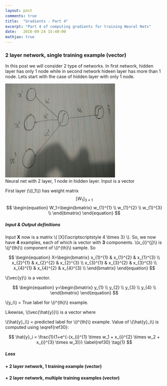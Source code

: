 ```yaml
---
layout: post
comments: true
title:  "Gradients - Part 4"
excerpt: "Part 4 of computing gradients for training Neural Nets"
date:   2016-09-24 15:40:00
mathjax: true
---
```



### **2 layer network, single training example (vector)**

In this post we will consider 2 type of networks. In first network, hidden layer has only 1 node while in second network hideen layer has more than 1 node. Lets start with the case of hidden layer with only 1 node.


<div class="imgcap">
<img src="/assets/gradients/NN_4_1.jpeg" height="300" width="350">
<div class="thecap">Neural net with 2 layer, 1 node in hidden layer. Input is a vector</div>
</div>

First layer (\\(l_1\\)) has weight matrix $$[W_1]_{\scriptscriptstyle 3 \times 1}$$
$$
\begin{equation}
     W_1=\begin{bmatrix}
         w_{1}^{1} \\
         w_{1}^{2} \\
         w_{1}^{3} \\
         \end{bmatrix}
\end{equation}
$$

##### **Input & Output definitions**

Input **X** now is a matrix \\( [X]{\scriptscriptstyle 4 \times 3} \\). So, we now have **4** examples, each of which is vector with **3** components. \\(x_{i}^{j}\\) is \\(j^{th}\\) component of \\(i^{th}\\) sample. So 

$$
\begin{equation}
     X=\begin{bmatrix}
     	x_{1}^{1} & x_{1}^{2} & x_{1}^{3} \\
     	x_{2}^{1} & x_{2}^{2} & x_{2}^{3} \\
     	x_{3}^{1} & x_{3}^{2} & x_{3}^{3} \\
     	x_{4}^{1} & x_{4}^{2} & x_{4}^{3} \\
         \end{bmatrix}
\end{equation}
$$


\\(\vec{y}\\) is a vector. 

$$
\begin{equation}
     y=\begin{bmatrix}
         y_{1} \\
         y_{2} \\
         y_{3} \\
         y_{4} \\
         \end{bmatrix}
\end{equation}
$$

\\(y_i\\) = True label for \\(i^{th}\\) example.

Likewise, \\(\vec{\hat{y}}\\) is a vector where 

\\(\hat{y}_i\\) = predicted label for \\(i^{th}\\) example. Value of \\(\hat{y}_i\\) is computed using \eqref{ref30}:

$$ 
\hat{y}_i = \frac{1}{1+e^{-(x_{i}^{1} \times w_1 + x_{i}^{2} \times w_2 + x_{i}^{3} \times w_3)}} \label{ref30} \tag{1} 
$$

##### Loss


#### **+ 2 layer network, 1 training example (vector)**



#### **+ 2 layer network, multiple training examples (vector)**


<!---
Deriving Policy Gradients. I'd like to also give a sketch of where Policy Gradients come from mathematically. Policy Gradients are a special case of a more general score function gradient estimator. The general case is that when we have an expression of the form \(E_{x \sim p(x \mid \theta)} [f(x)] \) - i.e. the expectation of some scalar valued score function \(f(x)\) under some probability distribution \(p(x;\theta)\) parameterized by some \(\theta\). Hint hint, \(f(x)\) will become our reward function (or advantage function more generally) and \(p(x)\) will be our policy network, which is really a model for \(p(a \mid I)\), giving a distribution over actions for any image \(I\). Then we are interested in finding how we should shift the distribution (through its parameters \(\theta\)) to increase the scores of its samples, as judged by \(f\) (i.e. how do we change the network's parameters so that action samples get higher rewards). We have that:

$$
\begin{align}
\nabla_{\theta} E_x[f(x)] &= \nabla_{\theta} \sum_x p(x) f(x) & \text{definition of expectation} \\
& = \sum_x \nabla_{\theta} p(x) f(x) & \text{swap sum and gradient} \\
& = \sum_x p(x) \frac{\nabla_{\theta} p(x)}{p(x)} f(x) & \text{both multiply and divide by } p(x) \\
& = \sum_x p(x) \nabla_{\theta} \log p(x) f(x) & \text{use the fact that } \nabla_{\theta} \log(z) = \frac{1}{z} \nabla_{\theta} z \\
& = E_x[f(x) \nabla_{\theta} \log p(x) ] & \text{definition of expectation}
\end{align}
$$
-->






    
